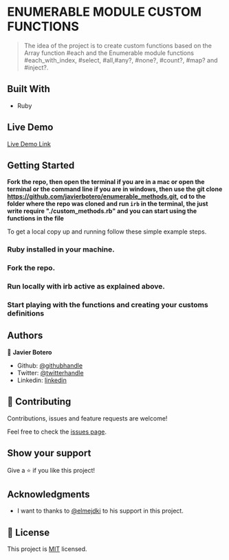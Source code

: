 # ENUMERABLE MODULE CUSTOM FUNCTIONS

> The idea of the project is to create custom functions based on the Array function #each and the Enumerable module functions #each_with_index, #select, #all,#any?, #none?, #count?, #map? and #inject?.

## Built With

- Ruby

## Live Demo

[Live Demo Link](https://repl.it/@javierbotero/Enumerables)


## Getting Started

**Fork the repo, then open the terminal if you are in a mac or open the terminal or the command line if you are in windows, then use the git clone https://github.com/javierbotero/enumerable_methods.git, cd to the folder where the repo was cloned and run `irb` in the terminal, the just write require "./custom_methods.rb" and you can start using the functions in the file**



To get a local copy up and running follow these simple example steps.

### Ruby installed in your machine.

### Fork the repo.

### Run locally with irb active as explained above.

### Start playing with the functions and creating your customs definitions



## Authors

👤 **Javier Botero**

- Github: [@githubhandle](https://github.com/javierbotero)
- Twitter: [@twitterhandle](https://twitter.com/JavierBotero1)
- Linkedin: [linkedin](https://www.linkedin.com/in/javier-botero-044686155/)

## 🤝 Contributing

Contributions, issues and feature requests are welcome!

Feel free to check the [issues page](https://github.com/javierbotero/enumerable_methods/issues).

## Show your support

Give a ⭐️ if you like this project!

## Acknowledgments

- I want to thanks to [@elmejdki](https://github.com/elmejdki) to his support in this project.

## 📝 License

This project is [MIT](lic.url) licensed.